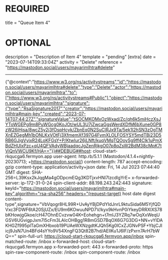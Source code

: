 
# REQUIRED
title = "Queue Item 4"
# OPTIONAL
description = "Description of Item 4"
template = "pending"
[extra]
date = "2023-07-14T09:33:04Z"
activity = "Delete"
reference = "https://mastodon.social/users/mayarimlhtra#delete"

---
{"@context":"https://www.w3.org/ns/activitystreams","id":"https://mastodon.social/users/mayarimlhtra#delete","type":"Delete","actor":"https://mastodon.social/users/mayarimlhtra","to":["https://www.w3.org/ns/activitystreams#Public"],"object":"https://mastodon.social/users/mayarimlhtra","signature":{"type":"RsaSignature2017","creator":"https://mastodon.social/users/mayarimlhtra#main-key","created":"2023-07-14T07:44:27Z","signatureValue":"tSOCMKOMxOzWxad/Zc/qh6k5miHczXsJYToWGEPg9m8PuWGcg0KoJOt/wUL3U7jZwcaGgsWerdXDfM6bXune0GP8zW26iHjsa/8wcZ5y2j3fOspHcyk/ZbnEq0N2SuClRJx9Ta/5ek1I2hSN3zOgTMXnEZGegMh1bONLKxVOtFj3XfmemXf397G4FvmXLOLFOSYSY5mdTBi23D5RB6GJigVyjxR24LoKFGsY+P/KtwIur26jLNft/kuqVMqTQOoySg9ff4Clk1uPmXBdZHUlxPzc+qU4QFVAdyWBjaadqcJgZenRjkgO07p8qZsW2BdM38cMpK7tViQnVWCU9Kf/HA=="}}##DEBUG##host: cloud-start-rkqucga6.fermyon.app
user-agent: http.rb/5.1.1 (Mastodon/4.1.4+nightly-20230713; +https://mastodon.social/)
content-length: 787
accept-encoding: gzip
content-type: application/activity+json
date: Fri, 14 Jul 2023 07:44:40 GMT
digest: SHA-256=L39Ksx2kJqgMa4gODpcmEQg3KDTjxvHNl7lzcdlgYrE=
x-forwarded-server: ip-172-31-0-24
spin-client-addr: 88.198.243.242:443
signature: keyId="https://mastodon.social/users/mayarimlhtra#main-key",algorithm="rsa-sha256",headers="(request-target) host date digest content-type",signature="VbVqogr8HL99R+UvAyYBjDPdYIdJnrL9ktuSida6M5YjfQDVxc3FDWF6tA20SjUZx/EU9m6KOwuuNPD7V/kyx9kHvnP0iYkeyDRRXlXS78bKHowjgGkoe/cH47OhnECvzvw04K+Eohehgn+t7mIJ3YZRq7wOqXxWeqUGSV6UGvigpJxm7l5cFm3LAIcOHBgg1R8mGSD7BqOX6G7G3DG+NN+vYlDAKHGZf995plTaGmXHbxob19PUAeWXNzgdtKJQh5Kg0lCxZJGNvPSF+YbjCJIicj9JsN7Un4BFd4sYYo9V54XngFQ3Qt82B7hd/AEllKu1J6lF/zPxrn7ArH7bWQ=="
spin-full-url: https://cloud-start-rkqucga6.fermyon.app/inbox
spin-matched-route: /inbox
x-forwarded-host: cloud-start-rkqucga6.fermyon.app
x-forwarded-port: 443
x-forwarded-proto: https
spin-raw-component-route: /inbox
spin-component-route: /inbox

